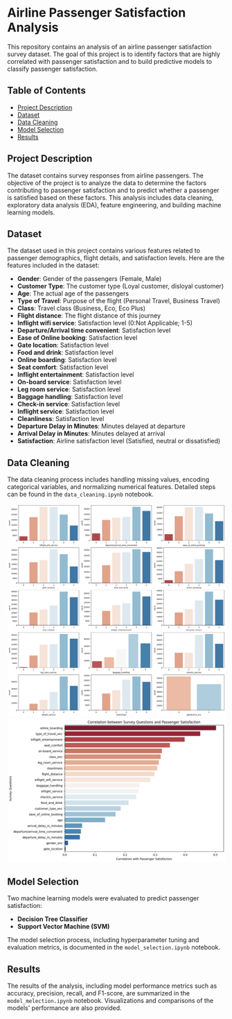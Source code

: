 # Airline Passenger Satisfaction Analysis

This repository contains an analysis of an airline passenger satisfaction survey dataset. The goal of this project is to identify factors that are highly correlated with passenger satisfaction and to build predictive models to classify passenger satisfaction.

## Table of Contents
- [Project Description](#project-description)
- [Dataset](#dataset)
- [Data Cleaning](#data-cleaning)
- [Model Selection](#model-selection)
- [Results](#results)

## Project Description
The dataset contains survey responses from airline passengers. The objective of the project is to analyze the data to determine the factors contributing to passenger satisfaction and to predict whether a passenger is satisfied based on these factors. This analysis includes data cleaning, exploratory data analysis (EDA), feature engineering, and building machine learning models.

## Dataset
The dataset used in this project contains various features related to passenger demographics, flight details, and satisfaction levels. Here are the features included in the dataset:

- **Gender**: Gender of the passengers (Female, Male)
- **Customer Type**: The customer type (Loyal customer, disloyal customer)
- **Age**: The actual age of the passengers
- **Type of Travel**: Purpose of the flight (Personal Travel, Business Travel)
- **Class**: Travel class (Business, Eco, Eco Plus)
- **Flight distance**: The flight distance of this journey
- **Inflight wifi service**: Satisfaction level (0:Not Applicable; 1-5)
- **Departure/Arrival time convenient**: Satisfaction level
- **Ease of Online booking**: Satisfaction level
- **Gate location**: Satisfaction level
- **Food and drink**: Satisfaction level
- **Online boarding**: Satisfaction level
- **Seat comfort**: Satisfaction level
- **Inflight entertainment**: Satisfaction level
- **On-board service**: Satisfaction level
- **Leg room service**: Satisfaction level
- **Baggage handling**: Satisfaction level
- **Check-in service**: Satisfaction level
- **Inflight service**: Satisfaction level
- **Cleanliness**: Satisfaction level
- **Departure Delay in Minutes**: Minutes delayed at departure
- **Arrival Delay in Minutes**: Minutes delayed at arrival
- **Satisfaction**: Airline satisfaction level (Satisfied, neutral or dissatisfied)

## Data Cleaning
The data cleaning process includes handling missing values, encoding categorical variables, and normalizing numerical features. Detailed steps can be found in the `data_cleaning.ipynb` notebook.

![image](./images/download.png)
![iamge](./images/download%20(1).png)

## Model Selection
Two machine learning models were evaluated to predict passenger satisfaction:
- **Decision Tree Classifier**
- **Support Vector Machine (SVM)**

The model selection process, including hyperparameter tuning and evaluation metrics, is documented in the `model_selection.ipynb` notebook.

## Results
The results of the analysis, including model performance metrics such as accuracy, precision, recall, and F1-score, are summarized in the `model_melection.ipynb` notebook. Visualizations and comparisons of the models' performance are also provided.
